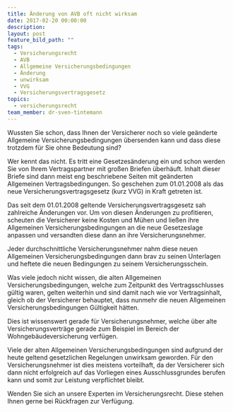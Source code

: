 ```yaml
---
title: Änderung von AVB oft nicht wirksam
date: 2017-02-20 00:00:00
description:
layout: post
feature_bild_path: ""
tags:
  - Versicherungsrecht
  - AVB
  - Allgemeine Versicherungsbedingungen
  - Änderung
  - unwirksam
  - VVG
  - Versicherungsvertragsgesetz
topics:
  - versicherungsrecht
team_member: dr-sven-tintemann
---
```



Wussten Sie schon, dass Ihnen der Versicherer noch so viele geänderte Allgemeine Versicherungsbedingungen übersenden kann und dass diese trotzdem für Sie ohne Bedeutung sind?

Wer kennt das nicht. Es tritt eine Gesetzesänderung ein und schon werden Sie von Ihrem Vertragspartner mit großen Briefen überhäuft. Inhalt dieser Briefe sind dann meist eng beschriebene Seiten mit geänderten Allgemeinen Vertragsbedingungen. So geschehen zum 01.01.2008 als das neue Versicherungsvertragsgesetz (kurz VVG) in Kraft getreten ist.

Das seit dem 01.01.2008 geltende Versicherungsvertragsgesetz sah zahlreiche Änderungen vor. Um von diesen Änderungen zu profitieren, scheuten die Versicherer keine Kosten und Mühen und ließen ihre Allgemeinen Versicherungsbedingungen an die neue Gesetzeslage anpassen und versandten diese dann an ihre Versicherungsnehmer.

Jeder durchschnittliche Versicherungsnehmer nahm diese neuen Allgemeinen Versicherungsbedingungen dann brav zu seinen Unterlagen und heftete die neuen Bedingungen zu seinem Versicherungsschein.

Was viele jedoch nicht wissen, die alten Allgemeinen Versicherungsbedingungen, welche zum Zeitpunkt des Vertragsschlusses gültig waren, gelten weiterhin und sind damit nach wie vor Vertragsinhalt, gleich ob der Versicherer behauptet, dass nunmehr die neuen Allgemeinen Versicherungsbedingungen Gültigkeit hätten.

Dies ist wissenswert gerade für Versicherungsnehmer, welche über alte Versicherungsverträge gerade zum Beispiel im Bereich der Wohngebäudeversicherung verfügen.

Viele der alten Allgemeinen Versicherungsbedingungen sind aufgrund der heute geltend gesetzlichen Regelungen unwirksam geworden. Für den Versicherungsnehmer ist dies meistens vorteilhaft, da der Versicherer sich dann nicht erfolgreich auf das Vorliegen eines Ausschlussgrundes berufen kann und somit zur Leistung verpflichtet bleibt.

Wenden Sie sich an unsere Experten im Versicherungsrecht. Diese stehen Ihnen gerne bei Rückfragen zur Verfügung.